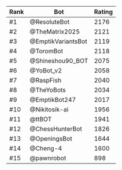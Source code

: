 Rank|Bot|Rating
---|---|---
#1|@ResoluteBot|2176
#2|@TheMatrix2025|2121
#3|@EmptikVariantsBot|2119
#4|@ToromBot|2118
#5|@Shineshou90_BOT|2075
#6|@YoBot_v2|2058
#7|@RaspFish|2040
#8|@TheYoBots|2034
#9|@EmptikBot247|2017
#10|@Nikitosik-ai|1956
#11|@ttBOT|1941
#12|@ChessHunterBot|1826
#13|@OpeningsBot|1644
#14|@Cheng-4|1600
#15|@pawnrobot|898
